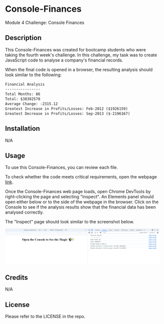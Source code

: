 # Console-Finances
Module 4 Challenge: Console Finances

## Description 

This Console-Finances was created for bootcamp students who were taking the fourth week's challenge. In this challenge, my task was to create JavaScript code to analyse a company's financial records.

When the final code is opened in a browser, the resulting analysis should look similar to the following:

  ```text
  Financial Analysis 
  ----------------
  Total Months: 86
  Total: $38382578
  Average Change: -2315.12
  Greatest Increase in Profits/Losses: Feb-2012 ($1926159)
  Greatest Decrease in Profits/Losses: Sep-2013 ($-2196167)
  ```

## Installation

N/A

## Usage 

To use this Console-Finances,  you can review each file. 

To check whether the code meets critical requirements, open the webpage [link](https://qingh2o.github.io/Console-Finances/). 

Once the Console-Finances web page loads, open Chrome DevTools by right-clicking the page and selecting "Inspect". An Elements panel should open either below or to the side of the webpage in the browser. Click on the Console to see if the analysis results show that the financial data has been analysed correctly.

The "Inspect" page should look similar to the screenshot below.

![Page With Chrome DevTools Screenshot](./images/page-dev.png)

## Credits

N/A

## License

Please refer to the LICENSE in the repo.
